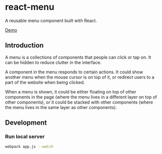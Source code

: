 # react-menu

A reusable menu component built with React.

[Demo](http://kuanyingchou.github.io/projects/react-menu/)

## Introduction

A menu is a collections of components that people can click or tap on. It can be hidden to reduce clutter in the interface.

A component in the menu responds to certain actions. It could show another menu when the mouse cursor is on top of it, or redirect users to a part of the website when being clicked.

When a menu is shown, it could be either floating on top of other components in the page (where the menu lives in a different layer on top of other components), or it could be stacked with other components (where the menu lives in the same layer as other components).

## Development

### Run local server

```bash
webpack app.js --watch
```

<!-- Mac:

The menu bar is a menu.

The dock is a menu.

The popup menu is a menu.

A tree (as in a file explorer) is a menu. -->
